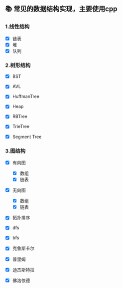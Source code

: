 ## :books: 常见的数据结构实现，主要使用cpp

### 1.线性结构

- [x] 链表
- [x] 堆
- [x] 队列

### 2.树形结构

- [x] BST
- [x] AVL
- [x] HuffmanTree
- [x] Heap

- [x] RBTree
- [x] TrieTree
- [x] Segment Tree

### 3.图结构

- [x] 有向图
  - [x] 数组
  - [x] 链表
- [x] 无向图
  - [x] 数组
  - [x] 链表
- [x] 拓扑排序
- [x] dfs
- [x] bfs
- [x] 克鲁斯卡尔
- [x] 普里姆
- [x] 迪杰斯特拉
- [x] 佛洛依德

